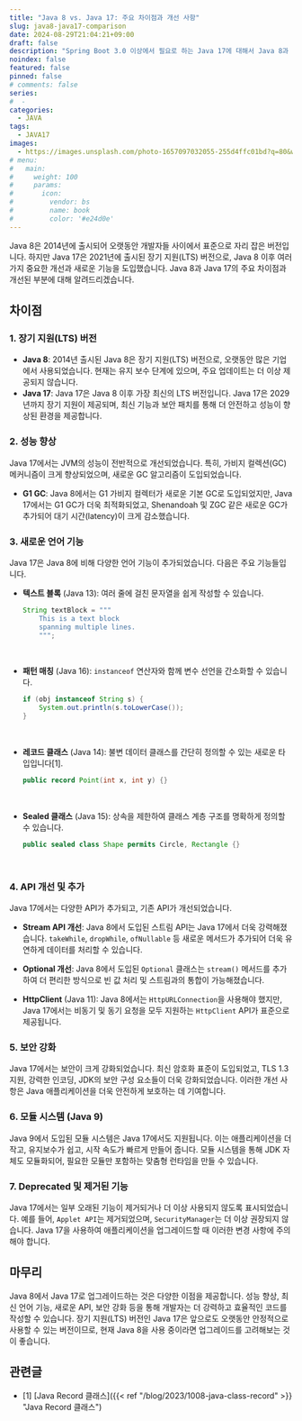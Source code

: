 ```yaml
---
title: "Java 8 vs. Java 17: 주요 차이점과 개선 사항"
slug: java8-java17-comparison
date: 2024-08-29T21:04:21+09:00
draft: false
description: "Spring Boot 3.0 이상에서 필요로 하는 Java 17에 대해서 Java 8과 비교하여 설명합니다."
noindex: false
featured: false
pinned: false
# comments: false
series:
#  - 
categories:
  - JAVA
tags:
  - JAVA17
images: 
  - https://images.unsplash.com/photo-1657097032055-255d4ffc01bd?q=80&w=2940&auto=format&fit=crop&ixlib=rb-4.0.3
# menu:
#   main:
#     weight: 100
#     params:
#       icon:
#         vendor: bs
#         name: book
#         color: '#e24d0e'
---
```


Java 8은 2014년에 출시되어 오랫동안 개발자들 사이에서 표준으로 자리 잡은 버전입니다. 하지만 Java 17은 2021년에 출시된 장기 지원(LTS) 버전으로, Java 8 이후 여러 가지 중요한 개선과 새로운 기능을 도입했습니다. Java 8과 Java 17의 주요 차이점과 개선된 부분에 대해 알려드리겠습니다.

## 차이점

### 1. 장기 지원(LTS) 버전
- **Java 8**: 2014년 출시된 Java 8은 장기 지원(LTS) 버전으로, 오랫동안 많은 기업에서 사용되었습니다. 현재는 유지 보수 단계에 있으며, 주요 업데이트는 더 이상 제공되지 않습니다.
- **Java 17**: Java 17은 Java 8 이후 가장 최신의 LTS 버전입니다. Java 17은 2029년까지 장기 지원이 제공되며, 최신 기능과 보안 패치를 통해 더 안전하고 성능이 향상된 환경을 제공합니다.

### 2. 성능 향상
Java 17에서는 JVM의 성능이 전반적으로 개선되었습니다. 특히, 가비지 컬렉션(GC) 메커니즘이 크게 향상되었으며, 새로운 GC 알고리즘이 도입되었습니다.

- **G1 GC**: Java 8에서는 G1 가비지 컬렉터가 새로운 기본 GC로 도입되었지만, Java 17에서는 G1 GC가 더욱 최적화되었고, Shenandoah 및 ZGC 같은 새로운 GC가 추가되어 대기 시간(latency)이 크게 감소했습니다.

### 3. 새로운 언어 기능

Java 17은 Java 8에 비해 다양한 언어 기능이 추가되었습니다. 다음은 주요 기능들입니다.

- **텍스트 블록** (Java 13): 여러 줄에 걸친 문자열을 쉽게 작성할 수 있습니다.
  ```java
  String textBlock = """
      This is a text block
      spanning multiple lines.
      """;
  ```
<br/>


- **패턴 매칭** (Java 16): `instanceof` 연산자와 함께 변수 선언을 간소화할 수 있습니다.
  ```java
  if (obj instanceof String s) {
      System.out.println(s.toLowerCase());
  }
  ```
<br/>


- **레코드 클래스** (Java 14): 불변 데이터 클래스를 간단히 정의할 수 있는 새로운 타입입니다[1].
  ```java
  public record Point(int x, int y) {}
  ```
<br/>    


- **Sealed 클래스** (Java 15): 상속을 제한하여 클래스 계층 구조를 명확하게 정의할 수 있습니다.
  ```java
  public sealed class Shape permits Circle, Rectangle {}
  ```
<br/>    


### 4. API 개선 및 추가
Java 17에서는 다양한 API가 추가되고, 기존 API가 개선되었습니다.

- **Stream API 개선**: Java 8에서 도입된 스트림 API는 Java 17에서 더욱 강력해졌습니다. `takeWhile`, `dropWhile`, `ofNullable` 등 새로운 메서드가 추가되어 더욱 유연하게 데이터를 처리할 수 있습니다.
  
- **Optional 개선**: Java 8에서 도입된 `Optional` 클래스는 `stream()` 메서드를 추가하여 더 편리한 방식으로 빈 값 처리 및 스트림과의 통합이 가능해졌습니다.

- **HttpClient** (Java 11): Java 8에서는 `HttpURLConnection`을 사용해야 했지만, Java 17에서는 비동기 및 동기 요청을 모두 지원하는 `HttpClient` API가 표준으로 제공됩니다.

### 5. 보안 강화

Java 17에서는 보안이 크게 강화되었습니다. 최신 암호화 표준이 도입되었고, TLS 1.3 지원, 강력한 인코딩, JDK의 보안 구성 요소들이 더욱 강화되었습니다. 이러한 개선 사항은 Java 애플리케이션을 더욱 안전하게 보호하는 데 기여합니다.

### 6. 모듈 시스템 (Java 9)

Java 9에서 도입된 모듈 시스템은 Java 17에서도 지원됩니다. 이는 애플리케이션을 더 작고, 유지보수가 쉽고, 시작 속도가 빠르게 만들어 줍니다. 모듈 시스템을 통해 JDK 자체도 모듈화되어, 필요한 모듈만 포함하는 맞춤형 런타임을 만들 수 있습니다.

### 7. Deprecated 및 제거된 기능

Java 17에서는 일부 오래된 기능이 제거되거나 더 이상 사용되지 않도록 표시되었습니다. 예를 들어, `Applet API`는 제거되었으며, `SecurityManager`는 더 이상 권장되지 않습니다. Java 17을 사용하여 애플리케이션을 업그레이드할 때 이러한 변경 사항에 주의해야 합니다.

## 마무리

Java 8에서 Java 17로 업그레이드하는 것은 다양한 이점을 제공합니다. 성능 향상, 최신 언어 기능, 새로운 API, 보안 강화 등을 통해 개발자는 더 강력하고 효율적인 코드를 작성할 수 있습니다. 장기 지원(LTS) 버전인 Java 17은 앞으로도 오랫동안 안정적으로 사용할 수 있는 버전이므로, 현재 Java 8을 사용 중이라면 업그레이드를 고려해보는 것이 좋습니다.


<h2> 관련글 </h2>

- [1] [Java Record 클래스]({{< ref "/blog/2023/1008-java-class-record" >}} "Java Record 클래스")
